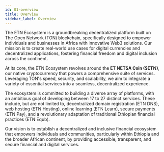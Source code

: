 ```yaml
---
id: 01-overview
title: Overview
sidebar_label: Overview
---
```


The ETN Ecosystem is a groundbreaking decentralized platform built on The Open Network (TON) blockchain, specifically designed to empower individuals and businesses in Africa with innovative Web3 solutions. Our mission is to create real-world use cases for digital currencies and decentralized applications, fostering financial freedom and digital inclusion across the continent.

At its core, the ETN Ecosystem revolves around the **ET NETSA Coin ($ETN)**, our native cryptocurrency that powers a comprehensive suite of services. Leveraging TON's speed, security, and scalability, we aim to integrate a variety of essential services into a seamless, decentralized experience.

The ecosystem is committed to building a diverse array of platforms, with an ambitious goal of developing between 17 to 27 distinct services. These include, but are not limited to, decentralized domain registration (ETN DNS), web hosting (ETN Hosting), online learning (ETN Learn), secure payments (ETN Pay), and a revolutionary adaptation of traditional Ethiopian financial practices (ETN Equb).

Our vision is to establish a decentralized and inclusive financial ecosystem that empowers individuals and communities, particularly within Ethiopia and the broader African continent, by providing accessible, transparent, and secure financial and digital services.
